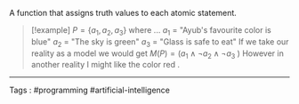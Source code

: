 A function that assigns truth values to each atomic statement.

> [!example] 
>  $P = \{ a_1 , a_2 , a_3 \}$ where ...
>  $a_1$ = "Ayub's favourite color is blue" 
>  $a_2$ = "The sky is green"
>  $a_3$ = "Glass is safe to eat" 
>  If we take our reality as a model we would get 
>  $M(P) = ( a_1 \wedge \neg a_2 \wedge \neg a_3$ )
>  However in another reality I might like the color red . 




___
Tags : #programming #artificial-intelligence 